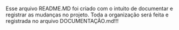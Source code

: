 Esse arquivo README.MD foi criado com o intuito de documentar e registrar as mudanças no projeto. Toda a organização será feita e registrada no arquivo DOCUMENTAÇÃO.md!!!
